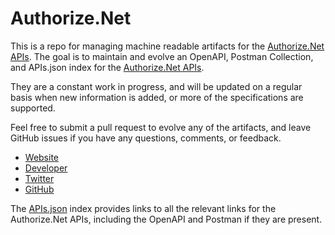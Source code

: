 # Authorize.NetThis is a repo for managing machine readable artifacts for the [Authorize.Net APIs](http://developer.authorize.net/). The goal is to maintain and evolve an OpenAPI, Postman Collection, and APIs.json index for the [Authorize.Net APIs](http://developer.authorize.net/).They are a constant work in progress, and will be updated on a regular basis when new information is added, or more of the specifications are supported.Feel free to submit a pull request to evolve any of the artifacts, and leave GitHub issues if you have any questions, comments, or feedback.- [Website](http://developer.authorize.net/)- [Developer](http://developer.authorize.net/)- [Twitter](https://twitter.com/AuthorizeNet)- [GitHub](https://github.com/AuthorizeNet)The [APIs.json](https://github.com/api-evangelist/authorize-net/blob/master/apis.json) index provides links to all the relevant links for the Authorize.Net APIs, including the OpenAPI and Postman if they are present.